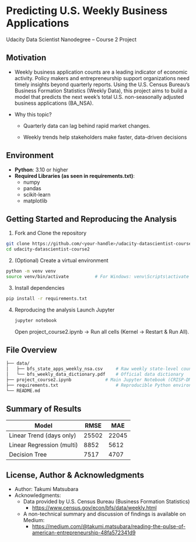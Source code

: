 # Predicting U.S. Weekly Business Applications 
Udacity Data Scientist Nanodegree – Course 2 Project


## Motivation
- Weekly business application counts are a leading indicator of economic activity.
Policy makers and entrepreneurship support organizations need timely insights beyond quarterly reports.
Using the U.S. Census Bureau’s Business Formation Statistics (Weekly Data), this project aims to build a model that predicts the next week’s total U.S. non-seasonally adjusted business applications (BA_NSA).

- Why this topic?

    - Quarterly data can lag behind rapid market changes.

    - Weekly trends help stakeholders make faster, data-driven decisions

## Environment

- **Python**: 3.10 or higher  
- **Required Libraries (as seen in requirements.txt)**:  
    - numpy
    - pandas
    - scikit-learn
    - matplotlib

## Getting Started and Reproducing the Analysis
1. Fork and Clone the repository
```bash
git clone https://github.com/<your-handle>/udacity-datascientist-course2.git
cd udacity-datascientist-course2
```

2. (Optional) Create a virtual environment
```bash
python -m venv venv
source venv/bin/activate          # For Windows: venv\Scripts\activate
```

3. Install dependencies
```bash
pip install -r requirements.txt
```

4. Reproducing the analysis
    Launch Jupyter 
    ```bash
    jupyter notebook
    ```

    Open project_course2.ipynb → Run all cells (Kernel → Restart & Run All).

## File Overview
```bash
├── data/  
│   ├── bfs_state_apps_weekly_nsa.csv     # Raw weekly state-level counts  
│   └── bfs_weekly_data_dictionary.pdf    # Official data dictionary  
├── project_course2.ipynb             # Main Jupyter Notebook (CRISP-DM workflow) 
├── requirements.txt                      # Reproducible Python environment  
└── README.md
```

## Summary of Results
| Model | RMSE | MAE |
| ------- | ------- | ------- |
| Linear Trend (days only) | 25502 | 22045 |
| Linear Regression (multi) | 8852 | 5612 |
| Decision Tree | 7517 | 4707 |

## License, Author & Acknowledgments
- Author: Takumi Matsubara
- Acknowledgments:
    - Data provided by U.S. Census Bureau (Business Formation Statistics)
        - https://www.census.gov/econ/bfs/data/weekly.html
    - A non-technical summary and discussion of findings is available on Medium:  
        - https://medium.com/@takumi.matsubara/reading-the-pulse-of-american-entrepreneurship-48fa572341d9